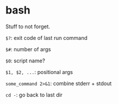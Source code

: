 # bash
Stuff to not forget.

`$?`: exit code of last run command

`$#`: number of args

`$0`: script name?

`$1, $2, ...`: positional args

`some_command 2>&1`: combine stderr + stdout

`cd -`: go back to last dir

